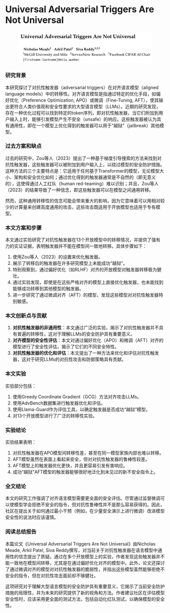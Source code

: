 # Universal Adversarial Triggers Are Not Universal

<figure><img src="../.gitbook/assets/image (16).png" alt=""><figcaption></figcaption></figure>

### 研究背景

本研究探讨了对抗性触发器（adversarial triggers）在对齐语言模型（aligned language models）中的转移性。对齐语言模型是指通过特定的优化手段，如偏好优化（Preference Optimization, APO）或微调（Fine-Tuning, AFT），使其输出更符合人类价值观和安全性要求的大型语言模型（LLMs）。近期的研究发现，存在一种优化过程可以找到特定的token序列，即对抗性触发器，当它们附加到用户输入上时，能够引发模型产生不安全（unsafe）的响应。这些触发器被认为具有通用性，即在一个模型上优化得到的触发器可以用于“越狱”（jailbreak）其他模型。

### 过去方案和缺点

过去的研究中，Zou等人（2023）提出了一种基于梯度引导搜索的方法来找到对抗性触发器，这些触发器可以被附加到用户输入上，以绕过模型的安全防护措施。这种方法的三个主要特点是：它适用于任何基于Transformer的模型，无论模型大小、架构和安全优化如何；通过优化得到的触发器通常是不自然的（即无意义的），这使得通过人工红队（human red-teaming）难以识别；并且，Zou等人（2023）的结果导致了一种信念，即这些触发器可以在模型之间通用转移。

然而，这种通用转移性的信念可能会带来重大的影响，因为它意味着可以用相对较少的计算量来创建高度通用的攻击，这些攻击既适用于开放模型也适用于专有模型。

### 本文方案和步骤

本文通过实验研究了对抗性触发器在13个开放模型中的转移情况，并提供了强有力的实证证据，表明触发器并不能在模型间一致地转移。具体步骤如下：

1. 使用Zou等人（2023）的设置来优化触发器。
2. 展示了转移后的触发器在许多研究模型上未能成功“越狱”。
3. 特别观察到，通过偏好优化（如RLHF）对齐的开放模型对触发器转移极为健壮。
4. 通过实验发现，即使是在这些严格对齐的模型上直接优化触发器，也未能找到能够成功转移到其他模型的触发器。
5. 进一步研究了通过微调对齐（AFT）的模型，发现这些模型对对抗性触发器特别敏感。

### 本文创新点与贡献

1. **对抗性触发器的非通用性**：本文通过广泛的实验，揭示了对抗性触发器并不具有普遍的转移性，这对于理解LLMs的安全防护具有重要意义。
2. **对齐模型的安全性评估**：本文对通过偏好优化（APO）和微调（AFT）对齐的模型进行了安全性评估，揭示了它们的不同安全特性。
3. **对抗性触发器的优化和评估**：本文提出了一种方法来优化和评估对抗性触发器，这对于研究LLMs的对抗性攻击和防御策略具有贡献。

### 本文实验

实验部分包括：

1. 使用Greedy Coordinate Gradient（GCG）方法对齐攻击LLMs。
2. 使用AdvBench数据集进行触发器优化和评估。
3. 使用Llama-Guard作为评估工具，以确定触发器是否成功“越狱”模型。
4. 对13个开放模型进行了广泛的转移性实验。

### 实验结论

实验结果表明：

1. 对抗性触发器在APO模型间转移性差，甚至在同一模型家族内部也难以转移。
2. AFT模型虽然在表面上看起来安全，但对对抗性触发器的鲁棒性较差。
3. AFT模型上的触发器优化更快，并且更容易引发有害响应。
4. 成功“越狱”AFT模型的触发器能够很好地泛化到未见过的新不安全指令上。

### 全文结论

本文的研究工作强调了对齐语言模型需要更全面的安全评估。尽管通过监督微调可以使模型学会拒绝不安全的指令，但对抗性鲁棒性并不是那么容易获得的。因此，社区在提出关于如何通过最小干预（例如，在少量安全演示上进行微调）改进模型安全性的说法时应该谨慎。

### 阅读总结报告

本篇论文《Universal Adversarial Triggers Are Not Universal》由Nicholas Meade, Arkil Patel, Siva Reddy撰写，对当前关于对抗性触发器在语言模型中通用性的信念提出了质疑。通过在多个开放模型上的实验，作者发现这些触发器并不能一致地在模型间转移，尤其是在通过偏好优化对齐的模型中。此外，论文还探讨了通过微调对齐的模型对对抗性触发器的脆弱性，并指出这些模型虽然能够拒绝不安全的指令，但在对抗性攻击面前却不够健壮。

这项研究对于理解大型语言模型的安全防护具有重要意义，它揭示了当前安全防护措施的局限性，并为未来的研究提供了新的视角和方法。作者建议社区在评估模型安全性时，应该采用更全面的测试方法，包括自动化红队测试，以确保模型的安全性。
